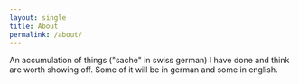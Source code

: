 ```yaml
---
layout: single
title: About
permalink: /about/
---
```


An  accumulation of things ("sache" in swiss german) I have done and think are worth showing off.
Some of it will be in german and some in english.